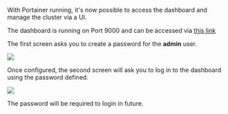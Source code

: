 With Portainer running, it's now possible to access the dashboard and manage the cluster via a UI.

The dashboard is running on Port 9000 and can be accessed via [this link](https://[[HOST_SUBDOMAIN]]-9000-[[KATACODA_HOST]].environments.katacoda.com)

The first screen asks you to create a password for the **admin** user.

![](//katacoda.com/portainer/assets/deploying-to-swarm/step3-1.png)

Once configured, the second screen will ask you to log in to the dashboard using the password defined.

![](//katacoda.com/portainer/assets/deploying-to-swarm/step3-2.png)

The password will be required to login in future.
